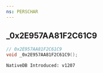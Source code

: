 ```yaml
---
ns: PERSCHAR
---
```

## _0x2E957AA81F2C61C9

```c
// 0x2E957AA81F2C61C9
void _0x2E957AA81F2C61C9();
```

```
NativeDB Introduced: v1207
```

